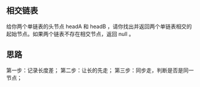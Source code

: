 ## 相交链表
给你两个单链表的头节点 headA 和 headB ，请你找出并返回两个单链表相交的起始节点。如果两个链表不存在相交节点，返回 null 。

## 思路
第一步：记录长度差；
第二步：让长的先走；
第三步：同步走，判断是否是同一节点；
